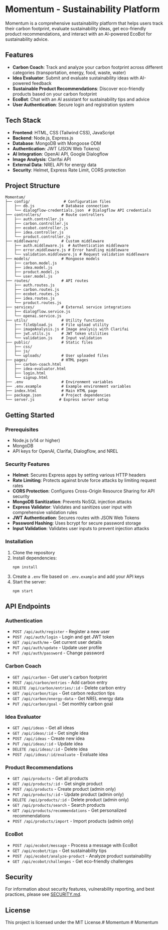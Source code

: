 # Momentum - Sustainability Platform

Momentum is a comprehensive sustainability platform that helps users track their carbon footprint, evaluate sustainability ideas, get eco-friendly product recommendations, and interact with an AI-powered EcoBot for sustainability advice.

## Features

- **Carbon Coach**: Track and analyze your carbon footprint across different categories (transportation, energy, food, waste, water)
- **Idea Evaluator**: Submit and evaluate sustainability ideas with AI-powered feedback
- **Sustainable Product Recommendations**: Discover eco-friendly products based on your carbon footprint
- **EcoBot**: Chat with an AI assistant for sustainability tips and advice
- **User Authentication**: Secure login and registration system

## Tech Stack

- **Frontend**: HTML, CSS (Tailwind CSS), JavaScript
- **Backend**: Node.js, Express.js
- **Database**: MongoDB with Mongoose ODM
- **Authentication**: JWT (JSON Web Tokens)
- **AI Integration**: OpenAI API, Google Dialogflow
- **Image Analysis**: Clarifai API
- **External Data**: NREL API for energy data
- **Security**: Helmet, Express Rate Limit, CORS protection

## Project Structure

```
Momentum/
├── config/               # Configuration files
│   ├── db.js            # Database connection
│   └── dialogflow-credentials.json  # Dialogflow API credentials
├── controllers/         # Route controllers
│   ├── auth.controller.js
│   ├── carbon.controller.js
│   ├── ecobot.controller.js
│   ├── idea.controller.js
│   └── product.controller.js
├── middleware/          # Custom middleware
│   ├── auth.middleware.js  # Authentication middleware
│   ├── error.middleware.js # Error handling middleware
│   └── validation.middleware.js # Request validation middleware
├── models/              # Mongoose models
│   ├── carbon.model.js
│   ├── idea.model.js
│   ├── product.model.js
│   └── user.model.js
├── routes/              # API routes
│   ├── auth.routes.js
│   ├── carbon.routes.js
│   ├── ecobot.routes.js
│   ├── idea.routes.js
│   └── product.routes.js
├── services/            # External service integrations
│   ├── dialogflow.service.js
│   └── openai.service.js
├── utils/               # Utility functions
│   ├── fileUpload.js    # File upload utility
│   ├── imageAnalysis.js # Image analysis with Clarifai
│   ├── jwt.utils.js     # JWT token utilities
│   └── validation.js    # Input validation
├── public/              # Static files
│   ├── css/
│   ├── js/
│   └── uploads/         # User uploaded files
├── pages/               # HTML pages
│   ├── carbon-coach.html
│   ├── idea-evaluator.html
│   ├── login.html
│   └── signup.html
├── .env                 # Environment variables
├── .env.example         # Example environment variables
├── index.html           # Main HTML page
├── package.json         # Project dependencies
└── server.js           # Express server setup
```

## Getting Started

### Prerequisites

- Node.js (v14 or higher)
- MongoDB
- API keys for OpenAI, Clarifai, Dialogflow, and NREL

### Security Features

- **Helmet**: Secures Express apps by setting various HTTP headers
- **Rate Limiting**: Protects against brute force attacks by limiting request rates
- **CORS Protection**: Configures Cross-Origin Resource Sharing for API security
- **MongoDB Sanitization**: Prevents NoSQL injection attacks
- **Express Validator**: Validates and sanitizes user input with comprehensive validation rules
- **JWT Authentication**: Secures routes with JSON Web Tokens
- **Password Hashing**: Uses bcrypt for secure password storage
- **Input Validation**: Validates user inputs to prevent injection attacks

### Installation

1. Clone the repository
2. Install dependencies:
   ```
   npm install
   ```
3. Create a `.env` file based on `.env.example` and add your API keys
4. Start the server:
   ```
   npm start
   ```

## API Endpoints

### Authentication
- `POST /api/auth/register` - Register a new user
- `POST /api/auth/login` - Login and get JWT token
- `GET /api/auth/me` - Get current user details
- `PUT /api/auth/update` - Update user profile
- `PUT /api/auth/password` - Change password

### Carbon Coach
- `GET /api/carbon` - Get user's carbon footprint
- `POST /api/carbon/entries` - Add carbon entry
- `DELETE /api/carbon/entries/:id` - Delete carbon entry
- `GET /api/carbon/tips` - Get carbon reduction tips
- `GET /api/carbon/energy-data` - Get NREL energy data
- `PUT /api/carbon/goal` - Set monthly carbon goal

### Idea Evaluator
- `GET /api/ideas` - Get all ideas
- `GET /api/ideas/:id` - Get single idea
- `POST /api/ideas` - Create new idea
- `PUT /api/ideas/:id` - Update idea
- `DELETE /api/ideas/:id` - Delete idea
- `POST /api/ideas/:id/evaluate` - Evaluate idea

### Product Recommendations
- `GET /api/products` - Get all products
- `GET /api/products/:id` - Get single product
- `POST /api/products` - Create product (admin only)
- `PUT /api/products/:id` - Update product (admin only)
- `DELETE /api/products/:id` - Delete product (admin only)
- `GET /api/products/search` - Search products
- `GET /api/products/recommendations` - Get personalized recommendations
- `POST /api/products/import` - Import products (admin only)

### EcoBot
- `POST /api/ecobot/message` - Process a message with EcoBot
- `GET /api/ecobot/tips` - Get sustainability tips
- `POST /api/ecobot/analyze-product` - Analyze product sustainability
- `GET /api/ecobot/challenges` - Get eco-friendly challenges

## Security

For information about security features, vulnerability reporting, and best practices, please see [SECURITY.md](./SECURITY.md).

## License

This project is licensed under the MIT License.#   M o m e n t u m  
 #   M o m e n t u m  
 